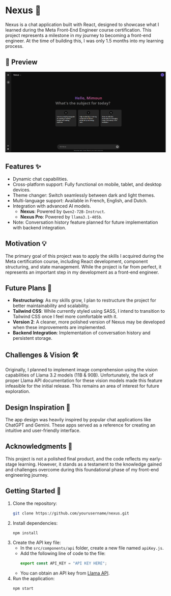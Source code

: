 # Nexus 🚀

Nexus is a chat application built with React, designed to showcase what I learned during the Meta Front-End Engineer course certification. This project represents a milestone in my journey to becoming a front-end engineer. At the time of building this, I was only 1.5 months into my learning process.

## 📸 Preview

![Chat App Preview](./public/app_preview.png)

## Features ✨
- Dynamic chat capabilities.
- Cross-platform support: Fully functional on mobile, tablet, and desktop devices.
- Theme changer: Switch seamlessly between dark and light themes.
- Multi-language support: Available in French, English, and Dutch.
- Integration with advanced AI models.
  - **Nexus**: Powered by `Qwen2-72B-Instruct`.
  - **Nexus Pro**: Powered by `llama3.1-405b`.
- Note: Conversation history feature planned for future implementation with backend integration.


## Motivation 💡
The primary goal of this project was to apply the skills I acquired during the Meta certification course, including React development, component structuring, and state management. While the project is far from perfect, it represents an important step in my development as a front-end engineer.

## Future Plans 🔮
- **Restructuring**: As my skills grow, I plan to restructure the project for better maintainability and scalability.
- **Tailwind CSS**: While currently styled using SASS, I intend to transition to Tailwind CSS once I feel more comfortable with it.
- **Version 2**: A cleaner, more polished version of Nexus may be developed when these improvements are implemented.
- **Backend Integration**: Implementation of conversation history and persistent storage.

## Challenges & Vision 🛠️
Originally, I planned to implement image comprehension using the vision capabilities of Llama 3.2 models (11B & 90B). Unfortunately, the lack of proper Llama API documentation for these vision models made this feature infeasible for the initial release. This remains an area of interest for future exploration.

## Design Inspiration 🎨
The app design was heavily inspired by popular chat applications like ChatGPT and Gemini. These apps served as a reference for creating an intuitive and user-friendly interface.

## Acknowledgments 🙏
This project is not a polished final product, and the code reflects my early-stage learning. However, it stands as a testament to the knowledge gained and challenges overcome during this foundational phase of my front-end engineering journey.

## Getting Started 🏁
1. Clone the repository:
   ```bash
   git clone https://github.com/yourusername/nexus.git
   ```
2. Install dependencies:
   ```bash
   npm install
   ```
3. Create the API key file:
   - In the `src/components/api` folder, create a new file named `apiKey.js`.
   - Add the following line of code to the file:
     ```javascript
     export const API_KEY = "API KEY HERE";
     ```
   - You can obtain an API key from [Llama API](https://www.llama-api.com/).
4. Run the application:
   ```bash
   npm start
   ```
